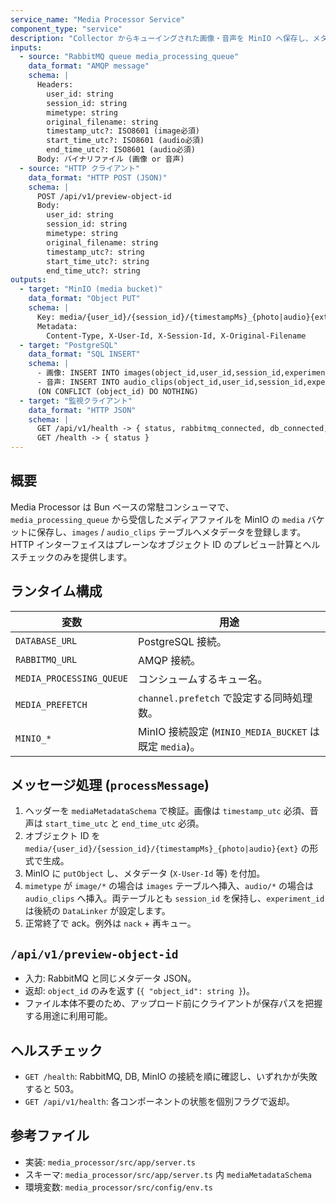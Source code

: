 ```yaml
---
service_name: "Media Processor Service"
component_type: "service"
description: "Collector からキューイングされた画像・音声を MinIO へ保存し、メタデータを PostgreSQL に登録するコンシューマ。"
inputs:
  - source: "RabbitMQ queue media_processing_queue"
    data_format: "AMQP message"
    schema: |
      Headers:
        user_id: string
        session_id: string
        mimetype: string
        original_filename: string
        timestamp_utc?: ISO8601 (image必須)
        start_time_utc?: ISO8601 (audio必須)
        end_time_utc?: ISO8601 (audio必須)
      Body: バイナリファイル (画像 or 音声)
  - source: "HTTP クライアント"
    data_format: "HTTP POST (JSON)"
    schema: |
      POST /api/v1/preview-object-id
      Body:
        user_id: string
        session_id: string
        mimetype: string
        original_filename: string
        timestamp_utc?: string
        start_time_utc?: string
        end_time_utc?: string
outputs:
  - target: "MinIO (media bucket)"
    data_format: "Object PUT"
    schema: |
      Key: media/{user_id}/{session_id}/{timestampMs}_{photo|audio}{extension}
      Metadata:
        Content-Type, X-User-Id, X-Session-Id, X-Original-Filename
  - target: "PostgreSQL"
    data_format: "SQL INSERT"
    schema: |
      - 画像: INSERT INTO images(object_id,user_id,session_id,experiment_id?,timestamp_utc)
      - 音声: INSERT INTO audio_clips(object_id,user_id,session_id,experiment_id?,start_time,end_time)
      (ON CONFLICT (object_id) DO NOTHING)
  - target: "監視クライアント"
    data_format: "HTTP JSON"
    schema: |
      GET /api/v1/health -> { status, rabbitmq_connected, db_connected, minio_connected, last_rabbit_connected_at?, timestamp }
      GET /health -> { status }
---
```


## 概要

Media Processor は Bun ベースの常駐コンシューマで、`media_processing_queue` から受信したメディアファイルを MinIO の `media` バケットに保存し、`images` / `audio_clips` テーブルへメタデータを登録します。HTTP インターフェイスはプレーンなオブジェクト ID のプレビュー計算とヘルスチェックのみを提供します。

## ランタイム構成

| 変数 | 用途 |
| --- | --- |
| `DATABASE_URL` | PostgreSQL 接続。 |
| `RABBITMQ_URL` | AMQP 接続。 |
| `MEDIA_PROCESSING_QUEUE` | コンシュームするキュー名。 |
| `MEDIA_PREFETCH` | `channel.prefetch` で設定する同時処理数。 |
| `MINIO_*` | MinIO 接続設定 (`MINIO_MEDIA_BUCKET` は既定 `media`)。 |

## メッセージ処理 (`processMessage`)

1. ヘッダーを `mediaMetadataSchema` で検証。画像は `timestamp_utc` 必須、音声は `start_time_utc` と `end_time_utc` 必須。
2. オブジェクト ID を `media/{user_id}/{session_id}/{timestampMs}_{photo|audio}{ext}` の形式で生成。
3. MinIO に `putObject` し、メタデータ (`X-User-Id` 等) を付加。
4. `mimetype` が `image/*` の場合は `images` テーブルへ挿入、`audio/*` の場合は `audio_clips` へ挿入。両テーブルとも `session_id` を保持し、`experiment_id` は後続の `DataLinker` が設定します。
5. 正常終了で ack。例外は `nack` + 再キュー。

## `/api/v1/preview-object-id`

- 入力: RabbitMQ と同じメタデータ JSON。
- 返却: `object_id` のみを返す (`{ "object_id": string }`)。
- ファイル本体不要のため、アップロード前にクライアントが保存パスを把握する用途に利用可能。

## ヘルスチェック

- `GET /health`: RabbitMQ, DB, MinIO の接続を順に確認し、いずれかが失敗すると 503。
- `GET /api/v1/health`: 各コンポーネントの状態を個別フラグで返却。

## 参考ファイル

- 実装: `media_processor/src/app/server.ts`
- スキーマ: `media_processor/src/app/server.ts` 内 `mediaMetadataSchema`
- 環境変数: `media_processor/src/config/env.ts`
